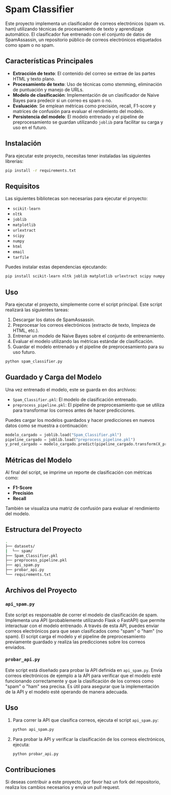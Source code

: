 # Spam Classifier

Este proyecto implementa un clasificador de correos electrónicos (spam vs. ham) utilizando técnicas de procesamiento de texto y aprendizaje automático. El clasificador fue entrenado con el conjunto de datos de SpamAssassin, un repositorio público de correos electrónicos etiquetados como spam o no spam.

## Características Principales
- **Extracción de texto**: El contenido del correo se extrae de las partes HTML y texto plano.
- **Procesamiento de texto**: Uso de técnicas como stemming, eliminación de puntuación y manejo de URLs.
- **Modelo de clasificación**: Implementación de un clasificador de Naive Bayes para predecir si un correo es spam o no.
- **Evaluación**: Se emplean métricas como precisión, recall, F1-score y matrices de confusión para evaluar el rendimiento del modelo.
- **Persistencia del modelo**: El modelo entrenado y el pipeline de preprocesamiento se guardan utilizando `joblib` para facilitar su carga y uso en el futuro.

## Instalación

Para ejecutar este proyecto, necesitas tener instaladas las siguientes librerías:

```bash
pip install -r requirements.txt
```

## Requisitos

Las siguientes bibliotecas son necesarias para ejecutar el proyecto:

- `scikit-learn`
- `nltk`
- `joblib`
- `matplotlib`
- `urlextract`
- `scipy`
- `numpy`
- `html`
- `email`
- `tarfile`

Puedes instalar estas dependencias ejecutando:

```bash
pip install scikit-learn nltk joblib matplotlib urlextract scipy numpy
```
## Uso

Para ejecutar el proyecto, simplemente corre el script principal. Este script realizará las siguientes tareas:

1. Descargar los datos de SpamAssassin.
2. Preprocesar los correos electrónicos (extracto de texto, limpieza de HTML, etc.).
3. Entrenar un modelo de Naive Bayes sobre el conjunto de entrenamiento.
4. Evaluar el modelo utilizando las métricas estándar de clasificación.
5. Guardar el modelo entrenado y el pipeline de preprocesamiento para su uso futuro.

```bash
python spam_classifier.py
```

## Guardado y Carga del Modelo

Una vez entrenado el modelo, este se guarda en dos archivos:

- `Spam_Classifier.pkl`: El modelo de clasificación entrenado.
- `preprocess_pipeline.pkl`: El pipeline de preprocesamiento que se utiliza para transformar los correos antes de hacer predicciones.

Puedes cargar los modelos guardados y hacer predicciones en nuevos datos como se muestra a continuación:

```python
modelo_cargado = joblib.load("Spam_Classifier.pkl")
pipeline_cargado = joblib.load("preprocess_pipeline.pkl")
y_pred_cargado = modelo_cargado.predict(pipeline_cargado.transform(X_prueba))
```

## Métricas del Modelo

Al final del script, se imprime un reporte de clasificación con métricas como:

- **F1-Score**
- **Precisión**
- **Recall**

También se visualiza una matriz de confusión para evaluar el rendimiento del modelo.

## Estructura del Proyecto

```bash
.
├── datasets/ 
|  └── spam/ 
├── Spam_Classifier.pkl 
├── preprocess_pipeline.pkl 
├── api_spam.py 
├── probar_api.py 
└── requirements.txt

```
## Archivos del Proyecto

### `api_spam.py`
Este script es responsable de correr el modelo de clasificación de spam. Implementa una API (probablemente utilizando Flask o FastAPI) que permite interactuar con el modelo entrenado. A través de esta API, puedes enviar correos electrónicos para que sean clasificados como "spam" o "ham" (no spam). El script carga el modelo y el pipeline de preprocesamiento previamente guardado y realiza las predicciones sobre los correos enviados.

### `probar_api.py`
Este script está diseñado para probar la API definida en `api_spam.py`. Envía correos electrónicos de ejemplo a la API para verificar que el modelo esté funcionando correctamente y que la clasificación de los correos como "spam" o "ham" sea precisa. Es útil para asegurar que la implementación de la API y el modelo esté operando de manera adecuada.

## Uso

1. Para correr la API que clasifica correos, ejecuta el script `api_spam.py`:

    ```bash
    python api_spam.py
    ```

2. Para probar la API y verificar la clasificación de los correos electrónicos, ejecuta:

    ```bash
    python probar_api.py
    ```


## Contribuciones

Si deseas contribuir a este proyecto, por favor haz un fork del repositorio, realiza los cambios necesarios y envía un pull request.



